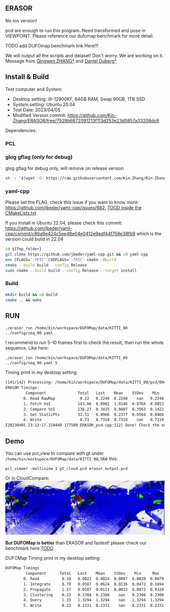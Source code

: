 ERASOR
---

No ros version!

pcd are enough to run this program. Need transformed and pose in VIEWPOINT. Please reference our dufomap benchmark for more detail.

TODO add DUFOmap benchmark link Here!!!

We will output all the scripts and dataset! Don't worry. We are working on it. 
Message from [Qingwen ZHANG*](https://kin-zhang.github.io/) and [Daniel Duberg*](https://github.com/danielduberg)

## Install & Build

Test computer and System:

- Desktop setting: i9-12900KF, 64GB RAM, Swap 90GB, 1TB SSD
- System setting: Ubuntu 20.04
- Test Date: 2023/04/05
- Modified Version commit: https://github.com/Kin-Zhang/ERASOR/tree/7528b6672091213f113d253e23d5857a33208dc6


Dependencies:
### PCL


### glog gflag (only for debug)
glog gflag for debug only, will remove on release version
```sh
sh -c "$(wget -O- https://raw.githubusercontent.com/Kin-Zhang/Kin-Zhang/main/Dockerfiles/latest_glog_gflag.sh)"
```

### yaml-cpp
Please set the FLAG, check this issue if you want to know more: https://github.com/jbeder/yaml-cpp/issues/682, [TOOD inside the CMakeLists.txt](https://github.com/jbeder/yaml-cpp/issues/566)

If you install in Ubuntu 22.04, please check this commit: https://github.com/jbeder/yaml-cpp/commit/c86a9e424c5ee48e04e0412e9edf44f758e38fb9 which is the version could build in 22.04

```sh
cd ${Tmp_folder}
git clone https://github.com/jbeder/yaml-cpp.git && cd yaml-cpp
env CFLAGS='-fPIC' CXXFLAGS='-fPIC' cmake -Bbuild
cmake --build build --config Release
sudo cmake --build build --config Release --target install
```
### Build
```bash
mkdir build && cd build
cmake .. && make
```

## RUN

```
./erasor_run /home/kin/workspace/DUFOMap/data/KITTI_00 ../config/seq_00.yaml
```

I recommend to run 5-10 frames first to check the result, then run the whole sequence. Like here:
```
./erasor_run /home/kin/workspace/DUFOMap/data/KITTI_00 ../config/seq_00.yaml 5
```

Timing print in my desktop setting:
```bash
(141/142) Processing: /home/kin/workspace/DUFOMap/data/KITTI_00/pcd/004530.pcd Time Cost: 1.2844s           
ERASOR Timings:
         Component              Total   Last    Mean    StDev    Min     Max     Steps
        0. Read RawMap           0.22   0.2240  0.2240    nan   0.2240  0.2240       1
        1. Fetch VoI            143.06  0.8902  1.0146  0.0764  0.8853  1.1815     141
        2. Compare VoI          138.27  0.3425  0.9807  0.3563  0.1422  3.6560     141
        3. Get StaticPts        33.51   0.0966  0.2377  0.0504  0.0966  0.5702     141
        4. Write                 0.73   0.7319  0.7319    nan   0.7319  0.7319       1
I20230405 23:13:17.319449 177500 ERASOR_pcd.cpp:112] Done! Check the output in /home/kin/workspace/DUFOMap/data/KITTI_00/erasor_output.pcd
```

## Demo

You can use pcl_view to compare with gt under `/home/kin/workspace/DUFOMap/data/KITTI_00`, like this:
```
pcl_viewer -multiview 1 gt_cloud.pcd erasor_output.pcd
```
Or in CloudCompare:
![](assets/imgs/example.png)

**But DUFOMap is better** than ERASOR and fastest! please check our benchmark here [TODO](TODO)

DUFOMap Timing print in my desktop setting:
```bash
DUFOMap Timings
         Component      Total   Last    Mean    StDev    Min     Max     Steps
        0. Read          0.34   0.0022  0.0024  0.0007  0.0020  0.0079     141
        1. Integrate     8.79   0.0587  0.0624  0.0136  0.0472  0.1694     141
        2. Propagate     1.57   0.0107  0.0111  0.0033  0.0073  0.0320     141
        3. Clustering    0.23   0.2308  0.2308    nan   0.2308  0.2308       1
        4. Query         1.33   1.3294  1.3294    nan   1.3294  1.3294       1
        5. Write         8.23   8.2331  8.2331    nan   8.2331  8.2331       1
```